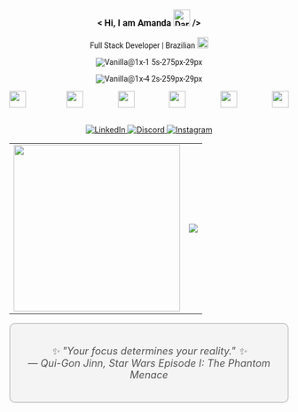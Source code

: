 <div align="center" style="font-family: 'Roboto', sans-serif;">
  <h3> < Hi, I am Amanda <img src="https://png.pngtree.com/png-vector/20220621/ourmid/pngtree-darth-vader-movie-character-png-image_5154238.png" width="30px" alt="Darth Vader"> /> </h3>
    
  <p>
    Full Stack Developer | Brazilian <img src="https://upload.wikimedia.org/wikipedia/commons/thumb/0/05/Flag_of_Brazil.svg/1280px-Flag_of_Brazil.svg.png" width="20px" alt="Brazilian Flag">
  </p>
  
  ![Vanilla@1x-1 5s-275px-29px](https://github.com/amandabarboza/amandabarboza/assets/71797931/8e995a8e-b777-442f-a601-5bd9aa9cc374)

  ![Vanilla@1x-4 2s-259px-29px](https://github.com/amandabarboza/amandabarboza/assets/71797931/c8563465-497c-46c8-a038-78482e6ce856)

</div>


<div style="display: flex; justify-content: space-between" align="center">
  
  <img style="margin-right: 10px" src="https://upload.wikimedia.org/wikipedia/commons/thumb/9/9a/Laravel.svg/1969px-Laravel.svg.png" width="30px"/>

  <img src="https://upload.wikimedia.org/wikipedia/commons/thumb/a/a7/React-icon.svg/2300px-React-icon.svg.png" width="30px"/>

  <img src="https://upload.wikimedia.org/wikipedia/commons/6/6a/JavaScript-logo.png" width="30px"/>

  <img src="https://upload.wikimedia.org/wikipedia/commons/thumb/b/bd/Logo_C_sharp.svg/1200px-Logo_C_sharp.svg.png" width="30px"/>

  <img src="https://github.com/amandabarboza/amandabarboza/assets/71797931/49bd040f-cbce-476b-bac2-f57390991bc4" width="30px"/>

  <img src="https://upload.wikimedia.org/wikipedia/commons/thumb/6/62/CSS3_logo.svg/2048px-CSS3_logo.svg.png" width="30px"/>
    
</div>

<br/>

<p align="center">
  <a href="https://www.linkedin.com/in/amanda-barboza-dev/">
    <img src="https://img.shields.io/badge/LinkedIn-0077B5?style=for-the-badge&logo=linkedin&logoColor=white" alt="LinkedIn">
  </a>
  <a href="https://discord.com/users/amandinha9907">
    <img src="https://img.shields.io/badge/Discord-7289DA?style=for-the-badge&logo=discord&logoColor=white" alt="Discord">
  </a>
  <a href="https://www.instagram.com/amandabarboz4/">
    <img src="https://img.shields.io/badge/Instagram-E4405F?style=for-the-badge&logo=instagram&logoColor=white" alt="Instagram">
  </a>
</p>

<table align="center">
  <tr>
    <td>
      <img src="https://github.com/amandabarboza/amandabarboza/assets/71797931/638de5f2-14b8-40c1-bb15-9270e17c6b37" width="300">
    </td>
    <td>
      <a href="https://github.com/amandabarboza/github-readme-stats">
        <img src="https://github-readme-stats.vercel.app/api/top-langs/?username=amandabarboza&layout=compact">
      </a>
    </td>
  </tr>
</table>



</div>

<div align="center" style="background-color: #f4f4f4; border: 2px solid #ccc; border-radius: 10px; padding: 20px;">
  <div style="text-align: center; font-size: 18px; font-style: italic; color: #555;">
    <p>
      ✨ "Your focus determines your reality." ✨<br>
      — Qui-Gon Jinn, Star Wars Episode I: The Phantom Menace
    </p>
  </div>
</div>


<!--
![HTML5](https://img.shields.io/badge/html5-%23E34F26.svg?&style=for-the-badge&logo=html5&logoColor=white)
![CSS3](https://img.shields.io/badge/css3-%231572B6.svg?&style=for-the-badge&logo=css3&logoColor=white)
![JavaScript](https://img.shields.io/badge/javascript-%23F7DF1E.svg?&style=for-the-badge&logo=javascript&logoColor=black)
![Node.js](https://img.shields.io/badge/node.js-%2343853D.svg?&style=for-the-badge&logo=node.js&logoColor=white)
-->

<!--
**amandabarboza/amandabarboza** is a ✨ _special_ ✨ repository because its `README.md` (this file) appears on your GitHub profile.

Here are some ideas to get you started:

- 🔭 I’m currently working on ...
- 🌱 I’m currently learning ...
- 👯 I’m looking to collaborate on ...
- 🤔 I’m looking for help with ...
- 💬 Ask me about ...
- 📫 How to reach me: ...
- 😄 Pronouns: ...
- ⚡ Fun fact: ...
-->
